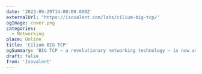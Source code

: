 ```yaml
---
date: '2023-09-29T14:00:00.000Z'
externalUrl: 'https://isovalent.com/labs/cilium-big-tcp/'
ogImage: cover.png
categories:
  - Networking
place: Online
title: 'Cilium BIG TCP'
ogSummary: 'BIG TCP – a revolutionary networking technology – is now available with Cilium to provide enhanced network performances for your nodes. In this lab, you will learn how BIG TCP can improve throughput by 40-50% in your network. Try it to learn more'
draft: false
from: 'Isovalent'
---
```

